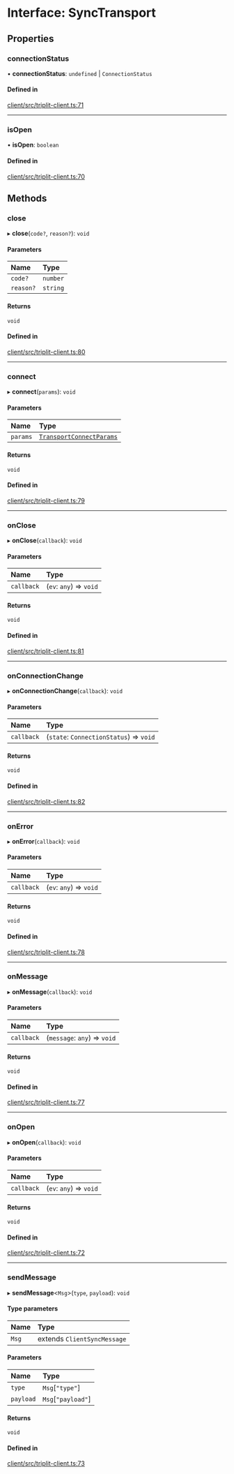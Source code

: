# Interface: SyncTransport

## Properties

### connectionStatus

• **connectionStatus**: `undefined` \| `ConnectionStatus`

#### Defined in

[client/src/triplit-client.ts:71](https://github.com/aspen-cloud/triplit-internal/blob/9058061d/public/packages/client/src/triplit-client.ts#L71)

___

### isOpen

• **isOpen**: `boolean`

#### Defined in

[client/src/triplit-client.ts:70](https://github.com/aspen-cloud/triplit-internal/blob/9058061d/public/packages/client/src/triplit-client.ts#L70)

## Methods

### close

▸ **close**(`code?`, `reason?`): `void`

#### Parameters

| Name | Type |
| :------ | :------ |
| `code?` | `number` |
| `reason?` | `string` |

#### Returns

`void`

#### Defined in

[client/src/triplit-client.ts:80](https://github.com/aspen-cloud/triplit-internal/blob/9058061d/public/packages/client/src/triplit-client.ts#L80)

___

### connect

▸ **connect**(`params`): `void`

#### Parameters

| Name | Type |
| :------ | :------ |
| `params` | [`TransportConnectParams`](../modules.md#transportconnectparams) |

#### Returns

`void`

#### Defined in

[client/src/triplit-client.ts:79](https://github.com/aspen-cloud/triplit-internal/blob/9058061d/public/packages/client/src/triplit-client.ts#L79)

___

### onClose

▸ **onClose**(`callback`): `void`

#### Parameters

| Name | Type |
| :------ | :------ |
| `callback` | (`ev`: `any`) => `void` |

#### Returns

`void`

#### Defined in

[client/src/triplit-client.ts:81](https://github.com/aspen-cloud/triplit-internal/blob/9058061d/public/packages/client/src/triplit-client.ts#L81)

___

### onConnectionChange

▸ **onConnectionChange**(`callback`): `void`

#### Parameters

| Name | Type |
| :------ | :------ |
| `callback` | (`state`: `ConnectionStatus`) => `void` |

#### Returns

`void`

#### Defined in

[client/src/triplit-client.ts:82](https://github.com/aspen-cloud/triplit-internal/blob/9058061d/public/packages/client/src/triplit-client.ts#L82)

___

### onError

▸ **onError**(`callback`): `void`

#### Parameters

| Name | Type |
| :------ | :------ |
| `callback` | (`ev`: `any`) => `void` |

#### Returns

`void`

#### Defined in

[client/src/triplit-client.ts:78](https://github.com/aspen-cloud/triplit-internal/blob/9058061d/public/packages/client/src/triplit-client.ts#L78)

___

### onMessage

▸ **onMessage**(`callback`): `void`

#### Parameters

| Name | Type |
| :------ | :------ |
| `callback` | (`message`: `any`) => `void` |

#### Returns

`void`

#### Defined in

[client/src/triplit-client.ts:77](https://github.com/aspen-cloud/triplit-internal/blob/9058061d/public/packages/client/src/triplit-client.ts#L77)

___

### onOpen

▸ **onOpen**(`callback`): `void`

#### Parameters

| Name | Type |
| :------ | :------ |
| `callback` | (`ev`: `any`) => `void` |

#### Returns

`void`

#### Defined in

[client/src/triplit-client.ts:72](https://github.com/aspen-cloud/triplit-internal/blob/9058061d/public/packages/client/src/triplit-client.ts#L72)

___

### sendMessage

▸ **sendMessage**\<`Msg`\>(`type`, `payload`): `void`

#### Type parameters

| Name | Type |
| :------ | :------ |
| `Msg` | extends `ClientSyncMessage` |

#### Parameters

| Name | Type |
| :------ | :------ |
| `type` | `Msg`[``"type"``] |
| `payload` | `Msg`[``"payload"``] |

#### Returns

`void`

#### Defined in

[client/src/triplit-client.ts:73](https://github.com/aspen-cloud/triplit-internal/blob/9058061d/public/packages/client/src/triplit-client.ts#L73)

